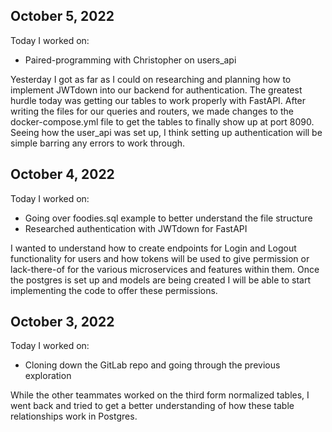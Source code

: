 ## October 5, 2022

Today I worked on:
* Paired-programming with Christopher on users_api

Yesterday I got as far as I could on researching and planning how to implement JWTdown into our backend for authentication. The greatest hurdle today was getting our tables to work properly with FastAPI. After writing the files for our queries and routers, we made changes to the docker-compose.yml file to get the tables to finally show up at port 8090. Seeing how the user_api was set up, I think setting up authentication will be simple barring any errors to work through.

## October 4, 2022

Today I worked on:
* Going over foodies.sql example to better understand the file structure
* Researched authentication with JWTdown for FastAPI

I wanted to understand how to create endpoints for Login and Logout functionality for users and how tokens will be used to give permission or lack-there-of for the various microservices and features within them. Once the postgres is set up and models are being created I will be able to start implementing the code to offer these permissions.

## October 3, 2022

Today I worked on:
* Cloning down the GitLab repo and going through the previous exploration

While the other teammates worked on the third form normalized tables, I went back and tried to get a better understanding of how these table relationships work in Postgres.